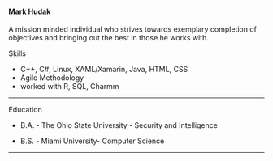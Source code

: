 <!--- ![proP](uploads/2044a7d4e1de441a9b63c9002c32c6ea/proP.jpg) --->
#### **Mark Hudak**
A mission minded individual who strives towards exemplary completion of objectives and bringing out the best in those he works with.  

Skills
- C++, C#, Linux, XAML/Xamarin, Java, HTML, CSS
- Agile Methodology
- worked with R, SQL, Charmm

---

Education
- B.A. - The Ohio State University - Security and Intelligence

- B.S. - Miami University- Computer Science

---


<!---
markhudak/markhudak is a ✨ special ✨ repository because its `README.md` (this file) appears on your GitHub profile.
You can click the Preview link to take a look at your changes.
--->
